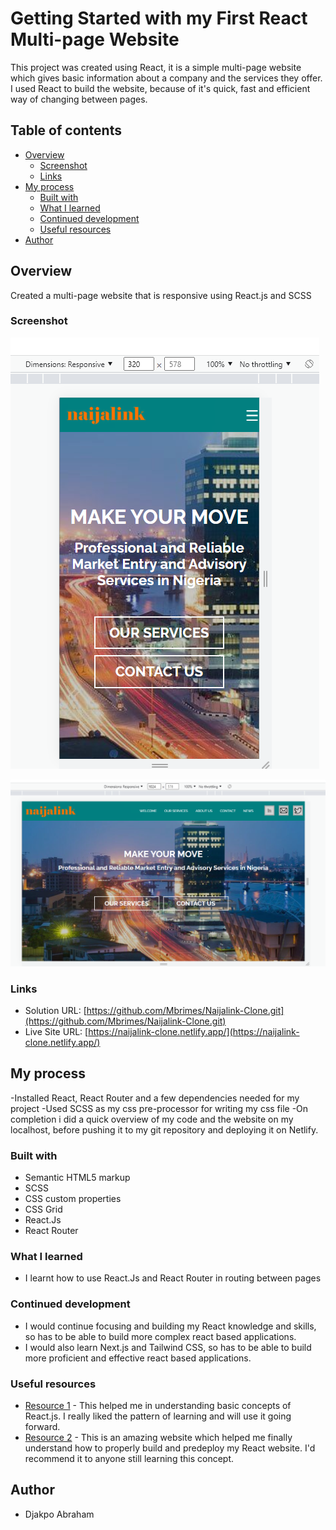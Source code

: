 # Getting Started with my First React Multi-page Website

This project was created using React, it is a simple multi-page website which gives basic information about a company and the services they offer. I used React to build the website, because of it's quick, fast and efficient way of changing between pages.

## Table of contents

- [Overview](#overview)
  - [Screenshot](#screenshot)
  - [Links](#links)
- [My process](#my-process)
  - [Built with](#built-with)
  - [What I learned](#what-i-learned)
  - [Continued development](#continued-development)
  - [Useful resources](#useful-resources)
- [Author](#author)


## Overview
Created a multi-page website that is responsive using React.js and SCSS

### Screenshot

![Mobile Preview- 320px](./src/images/Mobile.png)

![Desktop Preview- 1024px](./src/images/Desktop.png)

### Links

- Solution URL: [https://github.com/Mbrimes/Naijalink-Clone.git](https://github.com/Mbrimes/Naijalink-Clone.git)
- Live Site URL: [https://naijalink-clone.netlify.app/](https://naijalink-clone.netlify.app/)

## My process
-Installed React, React Router and a few dependencies needed for my project
-Used SCSS as my css pre-processor for writing my css file
-On completion i did a quick overview of my code and the website on my localhost, before pushing it to my git repository and deploying it on Netlify.

### Built with

- Semantic HTML5 markup
- SCSS
- CSS custom properties
- CSS Grid
- React.Js
- React Router


### What I learned

- I learnt how to use React.Js and React Router in routing between pages 

### Continued development

- I would continue focusing and building my React knowledge and skills, so has to be able to build more complex react based applications.
- I would also learn Next.js and Tailwind CSS, so has to be able to build more proficient and effective react based applications.

### Useful resources

- [Resource 1](https://www.W3school.com) - This helped me in understanding basic concepts of React.js. I really liked the pattern of learning and will use it going forward.
- [Resource 2](https://www.freecodecamp.org) - This is an amazing website which helped me finally understand how to properly build and predeploy my React website. I'd recommend it to anyone still learning this concept.


## Author

-  Djakpo Abraham


 